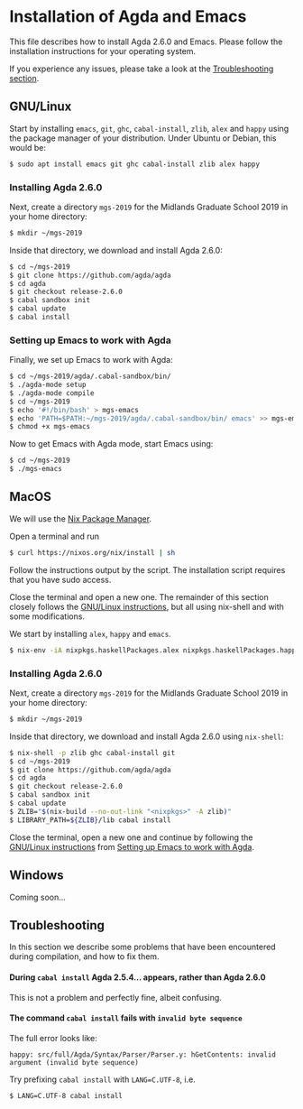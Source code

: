 Installation of Agda and Emacs
==============================

This file describes how to install Agda 2.6.0 and Emacs.
Please follow the installation instructions for your operating system.

If you experience any issues, please take a look at the [Troubleshooting
section](#Troubleshooting).

## GNU/Linux
Start by installing `emacs`, `git`, `ghc`, `cabal-install`, `zlib`, `alex` and
`happy` using the package manager of your distribution. Under Ubuntu or Debian,
this would be:
```bash
$ sudo apt install emacs git ghc cabal-install zlib alex happy
```

### Installing Agda 2.6.0
Next, create a directory `mgs-2019` for the Midlands Graduate School 2019 in
your home directory:
```bash
$ mkdir ~/mgs-2019
```
Inside that directory, we download and install Agda 2.6.0:
```bash
$ cd ~/mgs-2019
$ git clone https://github.com/agda/agda
$ cd agda
$ git checkout release-2.6.0
$ cabal sandbox init
$ cabal update
$ cabal install
```

### Setting up Emacs to work with Agda
Finally, we set up Emacs to work with Agda:
```bash
$ cd ~/mgs-2019/agda/.cabal-sandbox/bin/
$ ./agda-mode setup
$ ./agda-mode compile
$ cd ~/mgs-2019
$ echo '#!/bin/bash' > mgs-emacs
$ echo 'PATH=$PATH:~/mgs-2019/agda/.cabal-sandbox/bin/ emacs' >> mgs-emacs
$ chmod +x mgs-emacs
```
Now to get Emacs with Agda mode, start Emacs using:
```bash
$ cd ~/mgs-2019
$ ./mgs-emacs
```

## MacOS
We will use the [Nix Package Manager](https://nixos.org/nix/).

Open a terminal and run
```bash
$ curl https://nixos.org/nix/install | sh
```
Follow the instructions output by the script. The installation script requires
that you have sudo access.

Close the terminal and open a new one. The remainder of this section closely
follows the [GNU/Linux instructions](#GNU/Linux), but all using nix-shell and
with some modifications.

We start by installing `alex`, `happy` and `emacs`.
```bash
$ nix-env -iA nixpkgs.haskellPackages.alex nixpkgs.haskellPackages.happy emacs
```

### Installing Agda 2.6.0
Next, create a directory `mgs-2019` for the Midlands Graduate School 2019 in
your home directory:
```bash
$ mkdir ~/mgs-2019
```
Inside that directory, we download and install Agda 2.6.0 using `nix-shell`:
```bash
$ nix-shell -p zlib ghc cabal-install git
$ cd ~/mgs-2019
$ git clone https://github.com/agda/agda
$ cd agda
$ git checkout release-2.6.0
$ cabal sandbox init
$ cabal update
$ ZLIB="$(nix-build --no-out-link "<nixpkgs>" -A zlib)"
$ LIBRARY_PATH=${ZLIB}/lib cabal install
```

Close the terminal, open a new one and continue by following the [GNU/Linux
instructions](#GNU/Linux) from [Setting up Emacs to work with
Agda](#Setting-up-Emacs-to-work-with-Agda).

## Windows
Coming soon...

## Troubleshooting

In this section we describe some problems that have been encountered during compilation, and how to fix them.

#### During `cabal install` Agda 2.5.4... appears, rather than Agda 2.6.0

This is not a problem and perfectly fine, albeit confusing.

#### The command `cabal install` fails with `invalid byte sequence` 

The full error looks like:
```
happy: src/full/Agda/Syntax/Parser/Parser.y: hGetContents: invalid argument (invalid byte sequence)
```

Try prefixing `cabal install` with `LANG=C.UTF-8`, i.e.
```bash
$ LANG=C.UTF-8 cabal install
```
